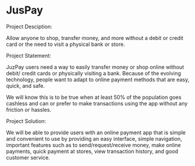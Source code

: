 # JusPay
Project Desciption: 

Allow anyone to shop, transfer money, and more without a debit or credit card or the need to visit a physical bank or store.

Project Statement: 

JuzPay users need a way to easily transfer money or shop online without debit/ credit cards or physically visiting a bank.
Because of the evolving technology, people want to adapt to online payment methods that are easy, quick, and safe.
 
We will know this is to be true when at least 50% of the population goes cashless and can or prefer to make transactions using the app without any friction or hassles.

Project Solution: 

We will be able to provide users with an online payment app that is simple and convenient to use by providing an easy interface, simple navigation, important features such as to send/request/receive money, make online payments, quick payment at stores, view transaction history, and good customer service.
